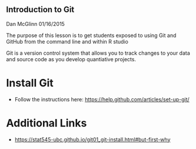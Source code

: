 Introduction to Git
-------------------

Dan McGlinn
01/16/2015

The purpose of this lesson is to get students exposed to using Git and GitHub
from the command line and within R studio

Git is a version control system that allows you to track changes to your data
and source code as you develop quantiative projects. 

Install Git
===========

* Follow the instructions here: https://help.github.com/articles/set-up-git/

Additional Links
================
* https://stat545-ubc.github.io/git01_git-install.html#but-first-why
